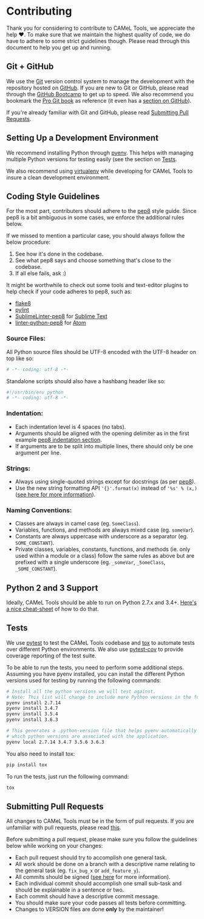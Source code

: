 # Contributing

Thank you for considering to contribute to CAMeL Tools, we appreciate the help :heart:.
To make sure that we maintain the highest quality of code, we do have to adhere to some strict guidelines though.
Please read through this document to help you get up and running.


## Git + GitHub
We use the [Git](https://git-scm.com/) version control system to manage the development with the repository hosted on [GitHub](https://github.com).
If you are new to Git or GitHub, please read through the [GitHub Bootcamp](https://help.github.com/categories/bootcamp/) to get up to speed.
We also recommend you bookmark the [Pro Git book](https://git-scm.com/book/en/v2) as reference (it even has a [section on GitHub](https://git-scm.com/book/en/v2/GitHub-Account-Setup-and-Configuration)). 

If you're already familiar with Git and GitHub, please read [Submitting Pull Requests](#submitting-pull-requests).


## Setting Up a Development Environment

We recommend installing Python through [pyenv](https://github.com/pyenv/pyenv).
This helps with managing multiple Python versions for testing easily (see the section on [Tests](#tests).

We also recommend using [virtualenv](https://virtualenv.pypa.io/en/stable/) while developing for CAMeL Tools to insure a clean development environment.


## Coding Style Guidelines
For the most part, contributers should adhere to the [pep8](https://www.python.org/dev/peps/pep-0008) style guide. Since pep8 is a bit ambiguous in some cases, we enforce the additional rules below.

If we missed to mention a particular case, you should always follow the below procedure:

1. See how it's done in the codebase.
2. See what pep8 says and choose something that's close to the codebase.
3. If all else fails, ask :)

It might be worthwhile to check out some tools and text-editor plugins to help check if your code adheres to pep8, such as:

* [flake8](https://pypi.python.org/pypi/flake8)
* [pylint](https://www.pylint.org/)
* [SublimeLinter-pep8](https://github.com/SublimeLinter/SublimeLinter-pep8) for [Sublime Text](https://www.sublimetext.com/)
* [linter-python-pep8](https://atom.io/packages/linter-python-pep8) for [Atom](https://atom.io/)

### Source Files:

All Python source files should be UTF-8 encoded with the UTF-8 header on top like so:

```python
# -*- coding: utf-8 -*-
```

Standalone scripts should also have a hashbang header like so:

```python
#!/usr/bin/env python
# -*- coding: utf-8 -*-
```

### Indentation:

* Each indentation level is 4 spaces (no tabs).
* Arguments should be aligned with the opening delimiter as in the first example [pep8 indentation section](https://www.python.org/dev/peps/pep-0008/#indentation).
* If arguments are to be split into multiple lines, there should only be one argument per line.

### Strings:

* Always using single-quoted strings except for docstrings (as per [pep8](https://www.python.org/dev/peps/pep-0008/#string-quotes)).
* Use the new string formatting API `'{}'.format(x)` instead of `'%s' % (x,)` ([see here for more information](https://pyformat.info/)).

### Naming Conventions:

* Classes are always in camel case (eg. `SomeClass`).
* Variables, functions, and methods are always mixed case (eg. `someVar`).
* Constants are always uppercase with underscore as a separator (eg. `SOME_CONSTANT`).
* Private classes, variables, constants, functions, and methods (ie. only used within a module or a class)
follow the same rules as above but are prefixed with a single underscore (eg. `_someVar`, `_SomeClass`, `_SOME_CONSTANT`).

## Python 2 and 3 Support

Ideally, CAMeL Tools should be able to run on Python 2.7.x and 3.4+.
[Here's a nice cheat-sheet](http://python-future.org/compatible_idioms.html) of how to do that.


## Tests
We use [pytest](https://docs.pytest.org) to test the CAMeL Tools codebase and [tox](https://tox.readthedocs.io/en/latest/) to automate tests over different Python environments.
We also use [pytest-cov](https://pypi.python.org/pypi/pytest-cov/) to provide coverage reporting of the test suite.

To be able to run the tests, you need to perform some additional steps.
Assuming you have pyenv installed, you can install the different Python versions used for testing by running the following commands:

```bash
# Install all the python versions we will test against.
# Note: This list will change to include more Python versions in the future.
pyenv install 2.7.14
pyenv install 3.4.7
pyenv install 3.5.4
pyenv install 3.6.3

# This generates a .python-version file that helps pyenv automatically determine
# which python versions are associated with the application.
pyenv local 2.7.14 3.4.7 3.5.6 3.6.3
```

You also need to install tox:
```bash
pip install tox
```

To run the tests, just run the following command:
```bash
tox
```


## Submitting Pull Requests

All changes to CAMeL Tools must be in the form of pull requests.
If you are unfamiliar with pull requests, please read [this](https://git-scm.com/book/en/v2/GitHub-Contributing-to-a-Project).

Before submitting a pull request, please make sure you follow the guidelines below while working on your changes:

* Each pull request should try to accomplish one general task.
* All work should be done on a branch with a descriptive name relating to the general task (eg. `fix_bug_x` or `add_feature_y`).
* All commits should be signed ([see here](https://help.github.com/articles/signing-commits-with-gpg/) for more information).
* Each individual commit should accomplish one small sub-task and should be explainable in a sentence or two.
* Each commit should have a descriptive commit message.
* You should make sure your code passes all tests before committing.
* Changes to VERSION files are done **only** by the maintainer!
